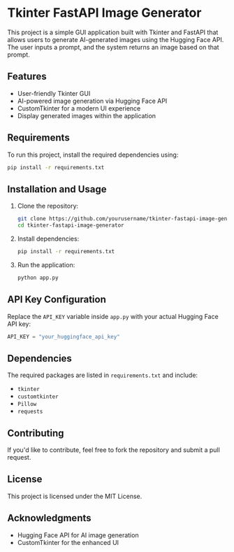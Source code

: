 # Tkinter FastAPI Image Generator

This project is a simple GUI application built with Tkinter and FastAPI that allows users to generate AI-generated images using the Hugging Face API. The user inputs a prompt, and the system returns an image based on that prompt.

## Features
- User-friendly Tkinter GUI
- AI-powered image generation via Hugging Face API
- CustomTkinter for a modern UI experience
- Display generated images within the application

## Requirements
To run this project, install the required dependencies using:

```sh
pip install -r requirements.txt
```

## Installation and Usage

1. Clone the repository:
   ```sh
   git clone https://github.com/yourusername/tkinter-fastapi-image-generator.git
   cd tkinter-fastapi-image-generator
   ```

2. Install dependencies:
   ```sh
   pip install -r requirements.txt
   ```

3. Run the application:
   ```sh
   python app.py
   ```

## API Key Configuration
Replace the `API_KEY` variable inside `app.py` with your actual Hugging Face API key:
```python
API_KEY = "your_huggingface_api_key"
```

## Dependencies
The required packages are listed in `requirements.txt` and include:
- `tkinter`
- `customtkinter`
- `Pillow`
- `requests`

## Contributing
If you'd like to contribute, feel free to fork the repository and submit a pull request.

## License
This project is licensed under the MIT License.

## Acknowledgments
- Hugging Face API for AI image generation
- CustomTkinter for the enhanced UI

